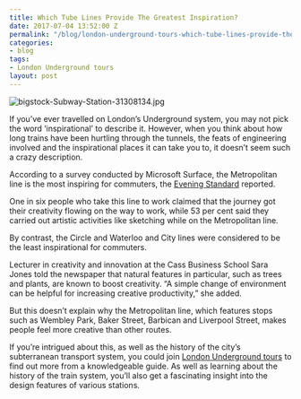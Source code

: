 ```yaml
---
title: Which Tube Lines Provide The Greatest Inspiration?
date: 2017-07-04 13:52:00 Z
permalink: "/blog/london-underground-tours-which-tube-lines-provide-the-greatest-inspiration/"
categories:
- blog
tags:
- London Underground tours
layout: post
---
```


![bigstock-Subway-Station-31308134.jpg](/uploads/bigstock-Subway-Station-31308134.jpg)

If you’ve ever travelled on London’s Underground system, you may not pick the word ‘inspirational’ to describe it. However, when you think about how long trains have been hurtling through the tunnels, the feats of engineering involved and the inspirational places it can take you to, it doesn’t seem such a crazy description.

According to a survey conducted by Microsoft Surface, the Metropolitan line is the most inspiring for commuters, the [Evening Standard](http://www.standard.co.uk/news/london/londons-most-inspirational-tube-line-revealed-a3576236.html) reported.

One in six people who take this line to work claimed that the journey got their creativity flowing on the way to work, while 53 per cent said they carried out artistic activities like sketching while on the Metropolitan line.

By contrast, the Circle and Waterloo and City lines were considered to be the least inspirational for commuters.

Lecturer in creativity and innovation at the Cass Business School Sara Jones told the newspaper that natural features in particular, such as trees and plants, are known to boost creativity. “A simple change of environment can be helpful for increasing creative productivity,” she added.

But this doesn’t explain why the Metropolitan line, which features stops such as Wembley Park, Baker Street, Barbican and Liverpool Street, makes people feel more creative than other routes.

If you’re intrigued about this, as well as the history of the city’s subterranean transport system, you could join [London Underground tours](https://www.insider-london.co.uk/tours/london-underground-and-tube-tour/) to find out more from a knowledgeable guide. As well as learning about the history of the train system, you’ll also get a fascinating insight into the design features of various stations.
